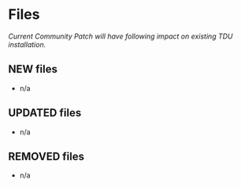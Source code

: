 # Files

*Current Community Patch will have following impact on existing TDU installation.*

## NEW files

- n/a

## UPDATED files

- n/a

## REMOVED files

- n/a
